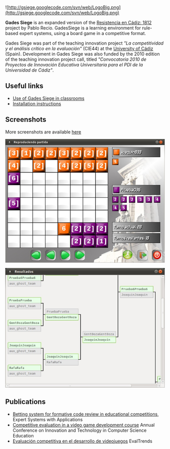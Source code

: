 ![http://gsiege.googlecode.com/svn/web/LogoBig.png](http://gsiege.googlecode.com/svn/web/LogoBig.png)


**Gades Siege** is an expanded version of the [Resistencia en Cádiz: 1812](https://forja.rediris.es/projects/cusl4-res-cadiz/) project by Pablo Recio. GadesSiege is a learning environment for rule-based expert systems, using a board game in a competitive format.

Gades Siege was part of the teaching innovation project _"La competitividad y el análisis crítico en la evaluación"_ (CIE44) at the [University of Cádiz](http://uca.es/) (Spain). Development in Gades Siege was also funded by the 2010 edition of the teaching innovation project call, titled _"Convocatoria 2010 de Proyectos de Innovación Educativa Universitaria para el PDI de la Universidad de Cádiz"_.

## Useful links ##
  * [Use of Gades Siege in classrooms](classrooms.md)
  * [Installation instructions](installation.md)

## Screenshots ##

More screenshots are available [here](screenshots.md)

![reproduciendo1.jpg](reproduciendo1.jpg)

![Resultados_006.jpg](Resultados_006.jpg)

## Publications ##
  * [Betting system for formative code review in educational competitions](http://www.sciencedirect.com/science/article/pii/S0957417413007513), Expert Systems with Applications
  * [Competitive evaluation in a video game development course](http://dl.acm.org/citation.cfm?id=2325371) Annual Conference on Innovation and Technology in Computer Science Education
  * [Evaluación competitiva en el desarrollo de videojuegos](http://avanza.uca.es/evaltrends/images/stories/libros/LibroeradigDEF.pdf) EvalTrends
